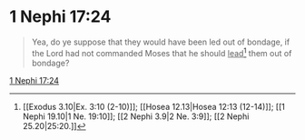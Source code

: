 # 1 Nephi 17:24

> Yea, do ye suppose that they would have been led out of bondage, if the Lord had not commanded Moses that he should <u>lead</u>[^a] them out of bondage?

[1 Nephi 17:24](https://www.churchofjesuschrist.org/study/scriptures/bofm/1-ne/17?lang=eng&id=p24#p24)


[^a]: [[Exodus 3.10|Ex. 3:10 (2-10)]]; [[Hosea 12.13|Hosea 12:13 (12-14)]]; [[1 Nephi 19.10|1 Ne. 19:10]]; [[2 Nephi 3.9|2 Ne. 3:9]]; [[2 Nephi 25.20|25:20.]]
